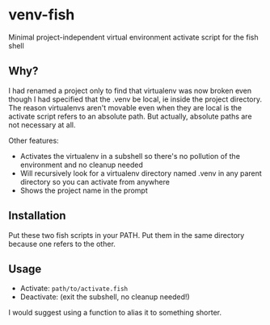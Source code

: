 # venv-fish
Minimal project-independent virtual environment activate script for the fish shell

## Why?
I had renamed a project only to find that virtualenv was now broken even though I had specified that the .venv be local, ie inside the project directory.
The reason virtualenvs aren't movable even when they are local is the activate script refers to an absolute path.  But actually, absolute paths are not necessary at all.

Other features:
* Activates the virtualenv in a subshell so there's no pollution of the environment and no cleanup needed
* Will recursively look for a virtualenv directory named .venv in any parent directory so you can activate from anywhere
* Shows the project name in the prompt

## Installation
Put these two fish scripts in your PATH.  Put them in the same directory because one refers to the other.

## Usage
* Activate: ```path/to/activate.fish```
* Deactivate: <ctrl-d> (exit the subshell, no cleanup needed!)

I would suggest using a function to alias it to something shorter.
